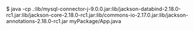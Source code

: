 $ java -cp .:lib/mysql-connector-j-9.0.0.jar:lib/jackson-databind-2.18.0-rc1.jar:lib/jackson-core-2.18.0-rc1.jar:lib/commons-io-2.17.0.jar:lib/jackson-annotations-2.18.0-rc1.jar myPackage/App.java